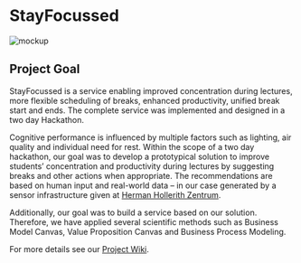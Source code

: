 # StayFocussed

![mockup](https://user-images.githubusercontent.com/8709386/27508028-3f221dda-58dd-11e7-8648-593f592cf18c.PNG)

## Project Goal

StayFocussed is a service enabling improved concentration during lectures, more flexible scheduling of breaks, enhanced productivity, unified break start and ends. The complete service was implemented and designed in a two day Hackathon.

Cognitive performance is influenced by multiple factors such as lighting, air quality and individual need for rest. Within the scope of a two day hackathon, our goal was to develop a prototypical solution to improve students’ concentration and productivity during lectures by suggesting breaks and other actions when appropriate. The recommendations are based on human input and real-world data – in our case generated by a sensor infrastructure given at [Herman Hollerith Zentrum](http://www.hhz.de/).

Additionally, our goal was to build a service based on our solution. Therefore, we have applied several scientific methods such as Business Model Canvas, Value Proposition Canvas and Business Process Modeling.

For more details see our [Project Wiki](https://github.com/jules185/IoT_Hackathon/wiki).
